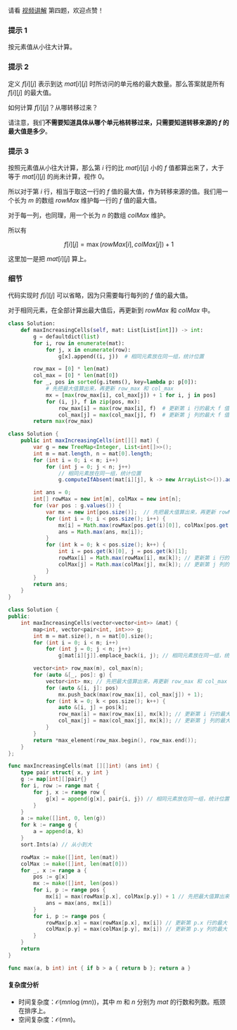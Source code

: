 请看 [视频讲解](https://www.bilibili.com/video/BV1fo4y1T7MQ/) 第四题，欢迎点赞！

### 提示 1

按元素值从小往大计算。

### 提示 2

定义 $f[i][j]$ 表示到达 $\textit{mat}[i][j]$ 时所访问的单元格的最大数量。那么答案就是所有 $f[i][j]$ 的最大值。

如何计算 $f[i][j]$？从哪转移过来？

请注意，我们**不需要知道具体从哪个单元格转移过来，只需要知道转移来源的 $f$ 的最大值是多少**。

### 提示 3

按照元素值从小往大计算，那么第 $i$ 行的比 $\textit{mat}[i][j]$ 小的 $f$ 值都算出来了，大于等于 $\textit{mat}[i][j]$ 的尚未计算，视作 $0$。

所以对于第 $i$ 行，相当于取这一行的 $f$ 值的最大值，作为转移来源的值。我们用一个长为 $m$ 的数组 $\textit{rowMax}$ 维护每一行的 $f$ 值的最大值。

对于每一列，也同理，用一个长为 $n$ 的数组 $\textit{colMax}$ 维护。

所以有

$$
f[i][j] = \max(\textit{rowMax}[i], \textit{colMax}[j]) + 1
$$

这里加一是把 $\textit{mat}[i][j]$ 算上。

### 细节

代码实现时 $f[i][j]$ 可以省略，因为只需要每行每列的 $f$ 值的最大值。

对于相同元素，在全部计算出最大值后，再更新到 $\textit{rowMax}$ 和 $\textit{colMax}$ 中。

```py [sol-Python3]
class Solution:
    def maxIncreasingCells(self, mat: List[List[int]]) -> int:
        g = defaultdict(list)
        for i, row in enumerate(mat):
            for j, x in enumerate(row):
                g[x].append((i, j))  # 相同元素放在同一组，统计位置

        row_max = [0] * len(mat)
        col_max = [0] * len(mat[0])
        for _, pos in sorted(g.items(), key=lambda p: p[0]):
            # 先把最大值算出来，再更新 row_max 和 col_max
            mx = [max(row_max[i], col_max[j]) + 1 for i, j in pos]
            for (i, j), f in zip(pos, mx):
                row_max[i] = max(row_max[i], f)  # 更新第 i 行的最大 f 值
                col_max[j] = max(col_max[j], f)  # 更新第 j 列的最大 f 值
        return max(row_max)
```

```java [sol-Java]
class Solution {
    public int maxIncreasingCells(int[][] mat) {
        var g = new TreeMap<Integer, List<int[]>>();
        int m = mat.length, n = mat[0].length;
        for (int i = 0; i < m; i++)
            for (int j = 0; j < n; j++)
                // 相同元素放在同一组，统计位置
                g.computeIfAbsent(mat[i][j], k -> new ArrayList<>()).add(new int[]{i, j});

        int ans = 0;
        int[] rowMax = new int[m], colMax = new int[n];
        for (var pos : g.values()) {
            var mx = new int[pos.size()];  // 先把最大值算出来，再更新 rowMax 和 colMax
            for (int i = 0; i < pos.size(); i++) {
                mx[i] = Math.max(rowMax[pos.get(i)[0]], colMax[pos.get(i)[1]]) + 1;
                ans = Math.max(ans, mx[i]);
            }
            for (int k = 0; k < pos.size(); k++) {
                int i = pos.get(k)[0], j = pos.get(k)[1];
                rowMax[i] = Math.max(rowMax[i], mx[k]); // 更新第 i 行的最大 f 值
                colMax[j] = Math.max(colMax[j], mx[k]); // 更新第 j 列的最大 f 值
            }
        }
        return ans;
    }
}
```

```cpp [sol-C++]
class Solution {
public:
    int maxIncreasingCells(vector<vector<int>> &mat) {
        map<int, vector<pair<int, int>>> g;
        int m = mat.size(), n = mat[0].size();
        for (int i = 0; i < m; i++)
            for (int j = 0; j < n; j++)
                g[mat[i][j]].emplace_back(i, j); // 相同元素放在同一组，统计位置

        vector<int> row_max(m), col_max(n);
        for (auto &[_, pos]: g) {
            vector<int> mx; // 先把最大值算出来，再更新 row_max 和 col_max
            for (auto &[i, j]: pos)
                mx.push_back(max(row_max[i], col_max[j]) + 1);
            for (int k = 0; k < pos.size(); k++) {
                auto &[i, j] = pos[k];
                row_max[i] = max(row_max[i], mx[k]); // 更新第 i 行的最大 f 值
                col_max[j] = max(col_max[j], mx[k]); // 更新第 j 列的最大 f 值
            }
        }
        return *max_element(row_max.begin(), row_max.end());
    }
};
```

```go [sol-Go]
func maxIncreasingCells(mat [][]int) (ans int) {
	type pair struct{ x, y int }
	g := map[int][]pair{}
	for i, row := range mat {
		for j, x := range row {
			g[x] = append(g[x], pair{i, j}) // 相同元素放在同一组，统计位置
		}
	}
	a := make([]int, 0, len(g))
	for k := range g {
		a = append(a, k)
	}
	sort.Ints(a) // 从小到大

	rowMax := make([]int, len(mat))
	colMax := make([]int, len(mat[0]))
	for _, x := range a {
		pos := g[x]
		mx := make([]int, len(pos))
		for i, p := range pos {
			mx[i] = max(rowMax[p.x], colMax[p.y]) + 1 // 先把最大值算出来，再更新 rowMax 和 colMax
			ans = max(ans, mx[i])
		}
		for i, p := range pos {
			rowMax[p.x] = max(rowMax[p.x], mx[i]) // 更新第 p.x 行的最大 f 值
			colMax[p.y] = max(colMax[p.y], mx[i]) // 更新第 p.y 列的最大 f 值
		}
	}
	return
}

func max(a, b int) int { if b > a { return b }; return a }
```

#### 复杂度分析

- 时间复杂度：$\mathcal{O}(mn\log (mn))$，其中 $m$ 和 $n$ 分别为 $\textit{mat}$ 的行数和列数。瓶颈在排序上。
- 空间复杂度：$\mathcal{O}(mn)$。
